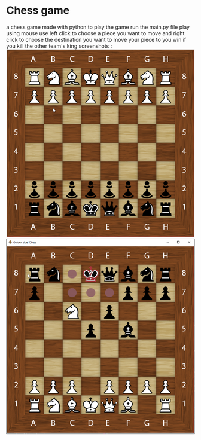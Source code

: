 # Chess game
 a chess game made with python
 to play the game run the main.py file
 play using mouse
 use left click to choose a piece you want to move and right click to choose the destination you want to move your piece to
 you win if you kill the other team's king
screenshots :
![alt text](https://github.com/zurakin/Chess-game/blob/master/screenshots/screen1.png?raw=true)
![alt text](https://github.com/zurakin/Chess-game/blob/master/screenshots/screen2.png?raw=true)
